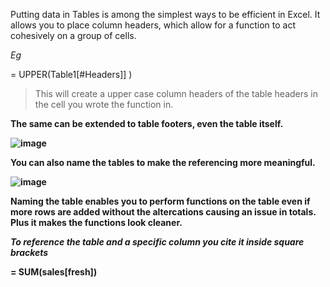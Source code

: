 Putting data in Tables is among the simplest ways to be efficient in Excel. It allows you to place column headers, which allow for a function to act cohesively on a group of cells. 

*Eg*

= UPPER(Table1[#Headers]] )

>This will create a upper case column headers of the table headers in the cell you wrote the function in.

<b>The same can be extended to table footers, even the table itself.

![image](https://github.com/Glen-Ochieng/Useful-Excel-Functions-for-Data-Analysis./assets/155974295/fcdd732b-b23a-466d-8ebf-2b8f908cc1e6)

You can also name the tables to make the referencing more meaningful.

![image](https://github.com/Glen-Ochieng/Excel-for-Data-Analysis./assets/155974295/a72407f4-74cc-4812-b3cd-be1b6ca00701)

Naming the table enables you to perform functions on the table even if more rows are added without the altercations causing an issue in totals. Plus it makes the functions look cleaner. 

*To reference the table and a specific column you cite it inside square brackets*

= SUM(sales[fresh])
